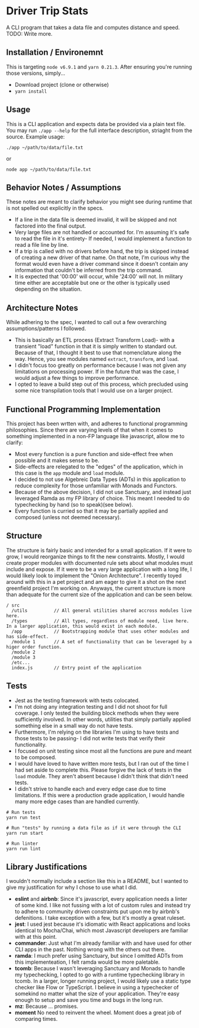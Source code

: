 # Driver Trip Stats

A CLI program that takes a data file and computes distance and speed. TODO: Write more.


## Installation / Environemnt

This is targeting `node v6.9.1` and `yarn 0.21.3`. After ensuring you're running those versions, simply...

- Download project (clone or otherwise)
- `yarn install`


## Usage

This is a CLI application and expects data be provided via a plain text file. You may run `./app --help` for the full interface description, striaght from the source. Example usage:

```shell
./app ~/path/to/data/file.txt
```
or
```shell
node app ~/path/to/data/file.txt
```


## Behavior Notes / Assumptions

These notes are meant to clarify behavior you might see during runtime that is not spelled out explicitly in the specs.

- If a line in the data file is deemed invalid, it will be skipped and not factored into the final output.
- Very large files are not handled or accounted for. I'm assuming it's safe to read the file in it's entirety- If needed, I would implement a function to read a file line by line.
- If a trip is called with no drivers before hand, the trip is skipped instead of creating a new driver of that name. On that note, I'm curious why the format would even have a driver command since it doesn't contain any information that couldn't be inferred from the trip command.
- It is expected that '00:00' will occur, while '24:00' will not. In military time either are acceptable but one or the other is typically used depending on the situation.


## Architecture Notes

While adhering to the spec, I wanted to call out a few overarching assumptions/patterns I followed.

- This is basically an ETL process (Extract Transform Load)- with a transient "load" function in that it is simply written to standard out. Because of that, I thought it best to use that nomenclature along the way. Hence, you see modules named `extract`, `transform`, and `load`.
- I didn't focus too greatly on performance because I was not given any limitations on processing power. If in the future that was the case, I would adjust a few things to improve performance.
- I opted to leave a build step out of this process, which precluded using some nice transpilation tools that I would use on a larger project.

## Functional Programming Implementation

This project has been wrtten with, and adheres to functional programming philosophies. Since there are varying levels of that when it comes to something implemented in a non-FP language like javascript, allow me to clarify:

- Most every function is a pure function and side-effect free when possible and it makes sense to be.
- Side-effects are relegated to the "edges" of the application, which in this case is the `app` module and `load` module.
- I decided to not use Algebreic Data Types (ADTs) in this application to reduce complexity for those unfamiliar with Monads and Functors.
- Because of the above decision, I did not use Sanctuary, and instead just leveraged Ramda as my FP library of choice. This meant I needed to do typechecking by hand (so to speak)(see below).
- Every function is curried so that it may be partially applied and composed (unless not deemed necessary).

## Structure

The structure is fairly basic and intended for a small application. If it were to grow, I would reorganize things to fit the new constraints. Mostly, I would create proper modules with documented rule sets about what modules must include and expose. If it were to be a very large application with a long life, I would likely look to implement the "Onion Architecture". I recently toyed around with this in a pet project and am eager to give it a shot on the next greenfield project I'm working on. Anyways, the current structure is more than adequate for the current size of the application and can be seen below.

```
/ src
  /utils          // All general utilities shared accross modules live here.
  /types          // All types, regardless of module need, live here. In a larger application, this would exist in each module.
  /app            // Bootstrapping module that uses other modules and has side-effect.
  /module 1       // A set of functionality that can be leveraged by a higer order function.
  /module 2
  /module 3
  /etc...
  index.js        // Entry point of the application 
```

## Tests

- Jest as the testing framework with tests colocated.
- I'm not doing any integration testing and I did not shoot for full coverage. I only tested the building block methods when they were sufficiently involved. In other words, utilities that simply partially applied something else in a small way do not have tests. 
- Furthermore, I'm relying on the libraries I'm using to have tests and those tests to be passing- I did not write tests that verify their functionality. 
- I focused on unit testing since most all the functions are pure and meant to be composed. 
- I would have loved to have written more tests, but I ran out of the time I had set aside to complete this. Please forgive the lack of tests in the `load` module. They aren't absent because I didn't think that didn't need tests.
- I didn't strive to handle each and every edge case due to time limitations. If this were a production grade application, I would handle many more edge cases than are handled currently.

```shell
# Run tests
yarn run test

# Run "tests" by running a data file as if it were through the CLI
yarn run start

# Run linter
yarn run lint
```

## Library Justifications

I wouldn't normally include a section like this in a README, but I wanted to give my justification for why I chose to use what I did.

- **eslint** and **airbnb**: Since it's javascript, every application needs a linter of some kind. I like not fussing with a lot of custom rules and instead try to adhere to community driven constraints put upon me by airbnb's defenitions. I take exception with a few, but it's mostly a great ruleset.
- **jest**: I used jest because it's idiomatic with React applications and looks identical to Mocha/Chai, which most Javascript developers are familiar with at this point.
- **commander**: Just what I'm already familiar with and have used for other CLI apps in the past. Nothing wrong with the others out there.
- **ramda**: I much prefer using Sanctuary, but since I omitted ADTs from this implementeation, I felt ramda would be more paletable.
- **tcomb**: Because I wasn't leveraging Sanctuary and Monads to handle my typechecking, I opted to go with a runtime typechecking library in tcomb. In a larger, longer running project, I would likely use a static type checker like Flow or TypeScript. I believe in using a typechecker of somekind no matter what the size of your application. They're easy enough to setup and save you time and bugs in the long run.
- **mz**: Because ... promises.
- **moment** No need to reinvent the wheel. Moment does a great job of comparing times.

